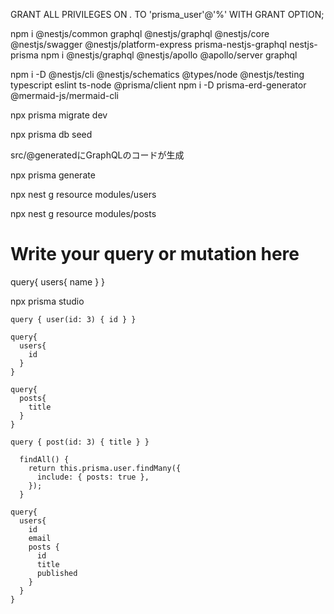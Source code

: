 GRANT ALL PRIVILEGES ON *.* TO 'prisma_user'@'%' WITH GRANT OPTION;

npm i @nestjs/common graphql @nestjs/graphql @nestjs/core @nestjs/swagger @nestjs/platform-express prisma-nestjs-graphql nestjs-prisma
npm i @nestjs/graphql @nestjs/apollo @apollo/server graphql

npm i -D @nestjs/cli @nestjs/schematics @types/node @nestjs/testing typescript eslint ts-node @prisma/client
npm i -D prisma-erd-generator @mermaid-js/mermaid-cli

npx prisma migrate dev

npx prisma db seed


src/@generatedにGraphQLのコードが生成

npx prisma generate


npx nest g resource modules/users

npx nest g resource modules/posts


# Write your query or mutation here
query{
  users{
   name
  }
}


 npx prisma studio


```
query { user(id: 3) { id } }
```

```
query{
  users{
    id
  }
}
```


```
query{
  posts{
    title
  }
}
```


```
query { post(id: 3) { title } }
```



```
  findAll() {
    return this.prisma.user.findMany({
      include: { posts: true },
    });
  }
```


```
query{
  users{
    id
    email
    posts {
      id
      title
      published
    }
  }
}
```